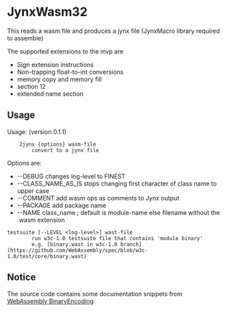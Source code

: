 # JynxWasm32

  This reads a wasm file and produces a jynx file (JynxMacro library required to assemble)

The supported extensions to the mvp are

*	Sign extension instructions
*	Non-trapping float-to-int conversions
*	memory copy and memory fill
*	section 12
*	extended name section

## Usage

Usage: (version 0.1.1)

```
	2jynx {options} wasm-file
		convert to a jynx file
```

Options are:

*	--DEBUG changes log-level to FINEST
*	--CLASS_NAME_AS_IS stops changing first character of class name to upper case
*	--COMMENT add wasm ops as comments to Jynx output
*	--PACKAGE add package name
*	--NAME class_name  ; default is module-name else filename without the .wasm extension

```
testsuite [--LEVEL <log-level>] wast-file
		run w3c-1.0 testsuite file that contains 'module binary'
		e.g. [binary.wast in w3c-1.0 branch](https://github.com/WebAssembly/spec/blob/w3c-1.0/test/core/binary.wast)
```

## Notice

The source code contains some documentation snippets from 
[WebAssembly BinaryEncoding](https://github.com/WebAssembly/design/blob/main/BinaryEncoding.md)
